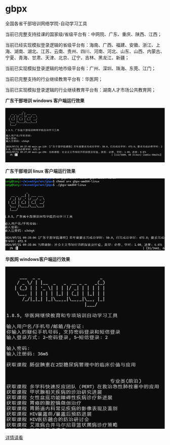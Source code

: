 # gbpx
全国各省干部培训网络学院-自动学习工具

当前已完整支持挂课的国家级/省级平台有：中网院、广东、重庆、陕西、江西；

当前已经实现模拟登录逻辑的省级平台有：海南、广西、福建、安徽、浙江、上海、湖南、湖北、江苏、云南、贵州、四川、河南、河北、山东、山西、内蒙古、宁夏、青海、甘肃、天津、北京、辽宁、吉林、黑龙江、新疆；

当前已实现模拟登录逻辑的地市级平台有：广州、深圳、珠海、东莞、江门；

当前已完整支持的行业继续教育平台有：华医网；

当前已实现模拟登录逻辑的行业继续教育平台有：湖南人才市场公共教育网；


**广东干部培训 windows 客户端运行效果**

![windows](win.png)


**广东干部培训 linux 客户端运行效果**

![linux](linux.png)


**华医网 windows客户端运行效果**

![windows](huayi_win.png)


[详情请看](http://42.194.197.96/post/941dcea0-5fc8-4463-933d-fbc24a0cac40)
